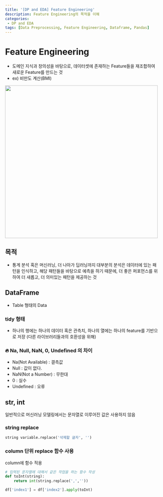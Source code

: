 ```yaml
---
title: '[DP and EDA] Feature Engineering'
description: Feature Engineering의 목적을 이해
categories:
 - DP and EDA
tags: [Data Preprocessing, Feature Engineering, Dataframe, Pandas]
---
```


# Feature Engineering
- 도메인 지식과 창의성을 바탕으로, 데이터셋에 존재하는 Feature들을 재조합하여 새로운 Feature를 만드는 것
- ex) 비만도 계산(BMI)

<img src='https://i.imgur.com/0IW7xm8.png' width = 500>

## 목적
- 통계 분석 혹은 머신러닝, 더 나아가 딥러닝까지 대부분의 분석은 데이터에 있는 패턴을 인식하고, 해당 패턴들을 바탕으로 예측을 하기 때문에, 더 좋은 퍼포먼스를 위하여 더 새롭고, 더 의미있는 패턴을 제공하는 것

## DataFrame
- Table 형태의 Data

### tidy 형태
- 하나의 행에는 하나의 데이터 혹은 관측치, 하나의 열에는 하나의 feature를 기반으로 저장 (다른 라이브러리들과의 호환성을 위해)

### **🔥 Na, Null, NaN, 0, Undefined 의 차이**
- Na(Not Available) :  결측값
- Null : 값이 없다.
- NaN(Not a Number) : 무한대
- 0 : 실수
- Undefined : 오류

## str, int
일반적으로 머신러닝 모델링에서는 문자열로 이루어진 값은 사용하지 않음
### string replace

```py
string variable.replace('삭제할 글자', '')
```

### column 단위 replace 함수 사용
column에 함수 적용

```py
# 입력된 문자열에 대해서 같은 작업을 하는 함수 작성
def toInt(string):
    return int(string.replace(',',''))

df['index1'] = df['index2'].apply(toInt)
```